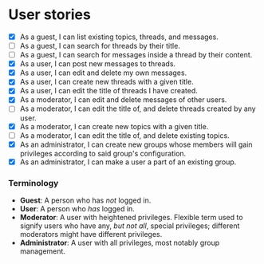 # User stories

- [x] As a guest, I can list existing topics, threads, and messages.
- [ ] As a guest, I can search for threads by their title.
- [ ] As a guest, I can search for messages inside a thread by their content.
- [x] As a user, I can post new messages to threads.
- [x] As a user, I can edit and delete my own messages.
- [x] As a user, I can create new threads with a given title.
- [x] As a user, I can edit the title of threads I have created.
- [x] As a moderator, I can edit and delete messages of other users.
- [ ] As a moderator, I can edit the title of, and delete threads created by any user.
- [x] As a moderator, I can create new topics with a given title.
- [ ] As a moderator, I can edit the title of, and delete existing topics.
- [x] As an administrator, I can create new groups whose members will gain privileges according to said group's configuration.
- [x] As an administrator, I can make a user a part of an existing group.

### Terminology

- **Guest**: A person who has _not_ logged in.
- **User**: A person who _has_ logged in.
- **Moderator**: A user with heightened privileges. Flexible term used to signify users who have any, _but not all_, special privileges; different moderators might have different privileges.
- **Administrator**: A user with all privileges, most notably group management.